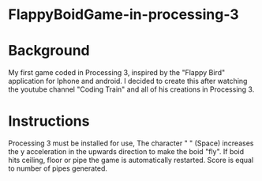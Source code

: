 # FlappyBoidGame-in-processing-3

<h1> Background </h1>

My first game coded in Processing 3, inspired by the "Flappy Bird" application for Iphone and android. I decided to create this after watching the youtube channel "Coding Train" and all of his creations in Processing 3.

<h1>Instructions</h1>

Processing 3 must be installed for use, The character " " (Space) increases the y acceleration in the upwards direction to make the boid "fly". If boid hits ceiling, floor or pipe the game is automatically restarted. Score is equal to number of pipes generated.


